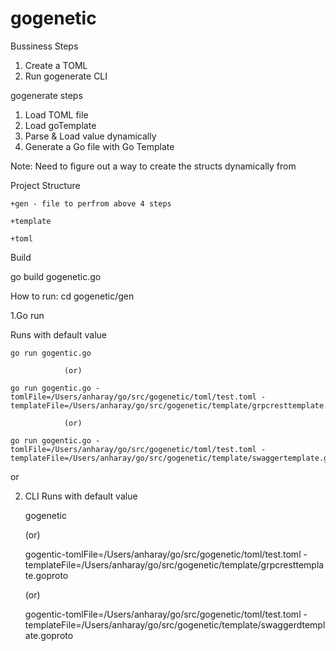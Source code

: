 # gogenetic

Bussiness Steps
1. Create a TOML 
2. Run gogenerate CLI


gogenerate steps
1. Load TOML file
2. Load goTemplate
3. Parse & Load value dynamically
3. Generate a Go file with Go Template

Note:
Need to figure out a way to create the structs dynamically from 

Project Structure

    +gen - file to perfrom above 4 steps

    +template 
    
    +toml

Build

go build gogenetic.go


How to run:
cd gogenetic/gen

1.Go run

Runs with default value
    
    go run gogentic.go 
    
                (or)

    go run gogentic.go -tomlFile=/Users/anharay/go/src/gogenetic/toml/test.toml -templateFile=/Users/anharay/go/src/gogenetic/template/grpcresttemplate.goproto

                (or)

    go run gogentic.go -tomlFile=/Users/anharay/go/src/gogenetic/toml/test.toml -templateFile=/Users/anharay/go/src/gogenetic/template/swaggertemplate.goproto

or 

2. CLI
    Runs with default value
    
     gogenetic 
    
     (or) 
    
     gogentic-tomlFile=/Users/anharay/go/src/gogenetic/toml/test.toml -templateFile=/Users/anharay/go/src/gogenetic/template/grpcresttemplate.goproto

     (or)

     gogentic-tomlFile=/Users/anharay/go/src/gogenetic/toml/test.toml -templateFile=/Users/anharay/go/src/gogenetic/template/swaggerdtemplate.goproto

